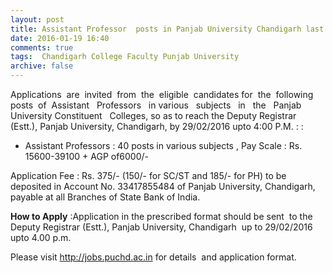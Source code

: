 ```yaml
---
layout: post
title: Assistant Professor  posts in Panjab University Chandigarh last date 29th Feb-2016   
date: 2016-01-19 16:40
comments: true
tags:  Chandigarh College Faculty Punjab University 
archive: false
---
```

Applications  are  invited  from  the  eligible  candidates for  the  following  posts  of  Assistant   Professors   in various   subjects   in   the   Panjab University Constituent   Colleges, so as to reach the Deputy Registrar (Estt.), Panjab University, Chandigarh, by 29/02/2016 upto 4:00 P.M. : :

- Assistant Professors : 40 posts in various subjects , Pay Scale : Rs. 15600-39100 + AGP of6000/-


Application Fee : Rs. 375/- (150/- for SC/ST and 185/-   for PH)   to   be   deposited   in Account   No. 33417855484 of Panjab  University,  Chandigarh, payable  at  all  Branches  of State Bank  of  India. 

**How to Apply** :Application in the prescribed format should be sent  to the Deputy  Registrar  (Estt.),  Panjab  University,  Chandigarh  up to 29/02/2016 upto 4.00 p.m.

Please visit <http://jobs.puchd.ac.in> for details  and application format.



